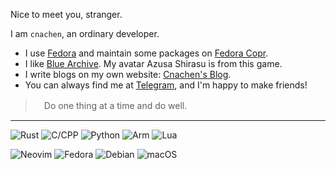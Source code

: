Nice to meet you, stranger.

I am `cnachen`, an ordinary developer.

-  I use [Fedora](https://fedoraproject.org) and maintain some packages on [Fedora Copr](https://copr.fedorainfracloud.org/coprs/cnachen).
-  I like [Blue Archive](https://bluearchive.jp). My avatar Azusa Shirasu is from this game.
-  I write blogs on my own website: [Cnachen's Blog](https://blog.cnachen.com).
-  You can always find me at [Telegram](https://t.me/cnachen), and I'm happy to make friends!

>　Do one thing at a time and do well.

---
![Rust](https://img.shields.io/badge/-Rust-000000?style=for-the-badge&logo=rust&logoColor=white)
![C/CPP](https://img.shields.io/badge/-C/C++-blue?style=for-the-badge&logo=c%2B%2B&logoColor=white)
![Python](https://img.shields.io/badge/-Python-875A72?style=for-the-badge&logo=python&logoColor=white)
![Arm](https://img.shields.io/badge/-Assembly-0091BD?style=for-the-badge&logo=arm&logoColor=white)
![Lua](https://img.shields.io/badge/Lua-2C2D72?style=for-the-badge&logo=lua&logoColor=white)

![Neovim](https://img.shields.io/badge/NeoVim%2a-%2357A143.svg?&style=for-the-badge&logo=neovim&logoColor=white)
![Fedora](https://img.shields.io/badge/Fedora%2040-294172?style=for-the-badge&logo=fedora&logoColor=white)
![Debian](https://img.shields.io/badge/Debian%2012-A81D33?style=for-the-badge&logo=debian&logoColor=white)
![macOS](https://img.shields.io/badge/-macOS%2014-888?style=for-the-badge&logo=apple&logoColor=white)

<!--
![TypeScript](https://img.shields.io/badge/-TypeScript-3178C6?style=for-the-badge&logo=typescript&logoColor=white)
![Kotlin](https://img.shields.io/badge/-Kotlin-7F52FF?style=for-the-badge&logo=kotlin&logoColor=white)
![Android](https://img.shields.io/badge/-Android-3DDC84?style=for-the-badge&logo=android&logoColor=white)
![JavaScript](https://img.shields.io/badge/-JavaScript-F7DF1E?style=for-the-badge&logo=javascript&logoColor=black)
![Haskell](https://img.shields.io/badge/-Haskell-5D4F85?style=for-the-badge&logo=haskell&logoColor=white)
![Swift](https://img.shields.io/badge/-Swift-F05138?style=for-the-badge&logo=swift&logoColor=white)
![Scala](https://img.shields.io/badge/-Scala-DC322F?style=for-the-badge&logo=scala&logoColor=white)
![Go](https://img.shields.io/badge/-Go-00ADD8?style=for-the-badge&logo=go&logoColor=white)
![R](https://img.shields.io/badge/-R-276DC3?style=for-the-badge&logo=r&logoColor=white)
![OCaml](https://img.shields.io/badge/-OCaml-EC6813?style=for-the-badge&logo=ocaml&logoColor=white)

![React.js](https://img.shields.io/badge/-React.js-61DAFB?style=for-the-badge&logo=react&logoColor=white)
![Node.js](https://img.shields.io/badge/-Node.js-339933?style=for-the-badge&logo=node.js&logoColor=white)
![Electron](https://img.shields.io/badge/-Electron.js-47848F?style=for-the-badge&logo=electron&logoColor=white)
![.NET](https://img.shields.io/badge/-%2eNET-512BD4?style=for-the-badge&logo=dotnet&logoColor=white)

![ArchLinux](https://img.shields.io/badge/-Arch_Linux-1793D1?style=for-the-badge&logo=archlinux&logoColor=white)
![Windows](https://img.shields.io/badge/-Windows-0078D6?style=for-the-badge&logo=microsoft&logoColor=white)

![GitHub](https://img.shields.io/badge/-GitHub-181717?style=for-the-badge&logo=github&logoColor=white)
![Code](https://img.shields.io/badge/-VS_Code-007ACC?style=for-the-badge&logo=visual-studio-code&logoColor=white)
![JetBrains](https://img.shields.io/badge/-JetBrains-000000?style=for-the-badge&logo=jetbrains&logoColor=white)
![XCode](https://img.shields.io/badge/-XCode-147EFB?style=for-the-badge&logo=xcode&logoColor=white)
![Git](https://img.shields.io/badge/-Git-F05032?style=for-the-badge&logo=git&logoColor=white)
![Docker](https://img.shields.io/badge/-Docker-2496ed?style=for-the-badge&logo=Docker&logoColor=white)
-->

<!--
## Stats
![GitHub Readme Stats][ReadmeStats-Image]

[ReadmeStats-Image]: https://github-readme-stats.vercel.app/api?username=cnachen&show_icons=true&bg_color=ffffff&text_color=718096&hide_title=true "GitHub Readme Stats"


<a href="https://github.com/cnachen/documents" target="_blank"><img src="https://gh-card.dev/repos/cnachen/documents.svg?fullname=" alt="cnachen/documents - GitHub" width="400px">
-->
